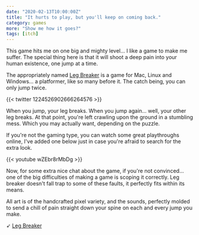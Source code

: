 ```yaml
---
date: "2020-02-13T10:00:00Z"
title: "It hurts to play, but you'll keep on coming back."
category: games
more: "Show me how it goes?"
tags: [itch]
---
```


This game hits me on one big and mighty level... I like a game to make me suffer. The special thing here is that it will shoot a deep pain into your human existence, one jump at a time.

The appropriately named [Leg Breaker](https://almbkn.itch.io/legbreaker) is a game for Mac, Linux and Windows... a platformer, like so many before it. The catch being, you can only jump twice. 

{{< twitter  1224526902666264576 >}}

When you jump, your leg breaks. When you jump again... well, your other leg breaks. At that point, you're left crawling upon the ground in a stumbling mess. Which you may actually want, depending on the puzzle.

<!--more-->

If you're not the gaming type, you can watch some great playthroughs online, I've added one below just in case you're afraid to search for the extra look.

{{< youtube wZEbr8rMbDg >}}

Now, for some extra nice chat about the game, if you're not convinced... one of the big difficulties of making a game is scoping it correctly. Leg breaker doesn't fall trap to some of these faults, it perfectly fits within its means.

All art is of the handcrafted pixel variety, and the sounds, perfectly molded to send a chill of pain straight down your spine on each and every jump you make.

➶ [Leg Breaker](https://almbkn.itch.io/legbreaker)
